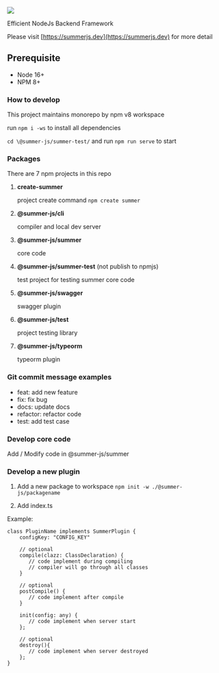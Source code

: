 ![](https://raw.githubusercontent.com/calidan-x/summer/main/assets/summer-logo.png)

Efficient NodeJs Backend Framework

Please visit [https://summerjs.dev](https://summerjs.dev) for more detail

## Prerequisite

- Node 16+
- NPM 8+

### How to develop

This project maintains monorepo by npm v8 workspace

run `npm i -ws` to install all dependencies

`cd \@summer-js/summer-test/` and run `npm run serve` to start

### Packages

There are 7 npm projects in this repo

1. **create-summer**

   project create command `npm create summer`

2. **@summer-js/cli**

   compiler and local dev server

3. **@summer-js/summer**

   core code

4. **@summer-js/summer-test** (not publish to npmjs)

   test project for testing summer core code

5. **@summer-js/swagger**

   swagger plugin

6. **@summer-js/test**

   project testing library

7. **@summer-js/typeorm**

   typeorm plugin

### Git commit message examples

- feat: add new feature
- fix: fix bug
- docs: update docs
- refactor: refactor code
- test: add test case

### Develop core code

Add / Modify code in @summer-js/summer

### Develop a new plugin

1. Add a new package to workspace
   `npm init -w ./@summer-js/packagename`

2. Add index.ts

Example:

```
class PluginName implements SummerPlugin {
    configKey: "CONFIG_KEY"

    // optional
    compile(clazz: ClassDeclaration) {
       // code implement during compiling
       // compiler will go through all classes
    }

    // optional
    postCompile() {
       // code implement after compile
    }

    init(config: any) {
       // code implement when server start
    };

    // optional
    destroy(){
       // code implement when server destroyed
    };
}

```
